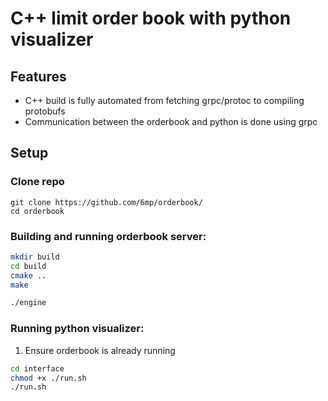 # C++ limit order book with python visualizer

## Features
- C++ build is fully automated from fetching grpc/protoc to compiling protobufs
- Communication between the orderbook and python is done using grpc

## Setup

### Clone repo
```
git clone https://github.com/6mp/orderbook/
cd orderbook
```

### Building and running orderbook server:
```sh
mkdir build
cd build
cmake ..
make

./engine
```

### Running python visualizer:
1) Ensure orderbook is already running

```sh
cd interface
chmod +x ./run.sh
./run.sh
```

